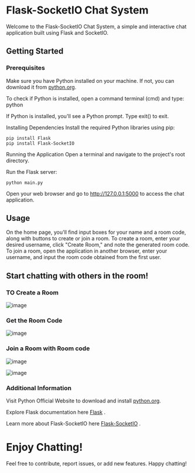 # Flask-SocketIO Chat System

Welcome to the Flask-SocketIO Chat System, a simple and interactive chat application built using Flask and SocketIO.

## Getting Started

### Prerequisites

Make sure you have Python installed on your machine. If not, you can download it from [python.org](https://www.python.org/).

To check if Python is installed, open a command terminal (cmd) and type: python


If Python is installed, you'll see a Python prompt. Type exit() to exit.

Installing Dependencies
Install the required Python libraries using pip:
```
pip install Flask
pip install Flask-SocketIO
```
Running the Application
Open a terminal and navigate to the project's root directory.

Run the Flask server:

```
python main.py
```

Open your web browser and go to http://127.0.0.1:5000 to access the chat application.
## Usage
On the home page, you'll find input boxes for your name and a room code, along with buttons to create or join a room.
To create a room, enter your desired username, click "Create Room," and note the generated room code.
To join a room, open the application in another browser, enter your username, and input the room code obtained from the first user.
## Start chatting with others in the room!

### TO Create a Room
![image](https://github.com/mukit-hasan/Flask-chat-app/assets/49628663/22067797-6cbd-44ad-87d6-23729b3b9196)

### Get the Room Code

![image](https://github.com/mukit-hasan/Flask-chat-app/assets/49628663/d9646c53-f1d5-4cfc-a470-d29d601db63e)

### Join a Room with Room code

![image](https://github.com/mukit-hasan/Flask-chat-app/assets/49628663/68869ef5-0296-4629-92f0-5263001ae3c8)


![image](https://github.com/mukit-hasan/Flask-chat-app/assets/49628663/ac057a7e-76a3-437c-9e6f-c4c165d832ed)


### Additional Information

Visit Python Official Website to download and install [python.org](https://www.python.org/).

Explore Flask documentation here [Flask](https://flask.palletsprojects.com/en/3.0.x/) .

Learn more about Flask-SocketIO here [Flask-SocketIO](https://flask-socketio.readthedocs.io/en/latest/) .

# Enjoy Chatting!
Feel free to contribute, report issues, or add new features. Happy chatting!
